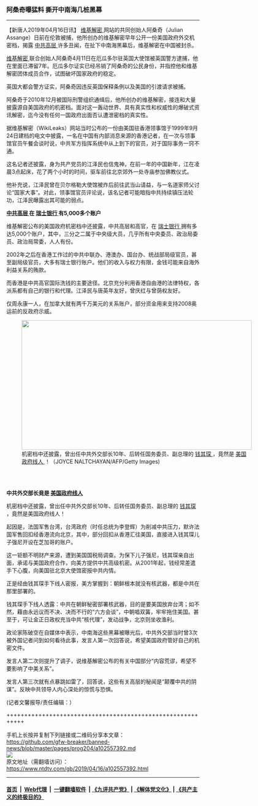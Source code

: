 ### 阿桑奇曝猛料 撕开中南海几桩黑幕
------------------------

<div class="post_content" itemprop="articleBody">
 <p>
  【新唐人2019年04月16日讯】
  <a href="https://www.ntdtv.com/gb/维基解密.htm">
   维基解密
  </a>
  网站的共同创始人阿桑奇（Julian Assange）日前在伦敦被捕，他所创办的维基解密早年公开一份美国政府外交机密档，揭露
  <a href="https://www.ntdtv.com/gb/中共高层.htm">
   中共高层
  </a>
  许多丑闻，在扯下中南海黑幕后，维基解密在中国被封杀。
 </p>
 <p>
  <a href="https://www.ntdtv.com/gb/维基解密.htm">
   维基解密
  </a>
  联合创始人阿桑奇4月11日在厄瓜多尔驻英国大使馆被英国警方逮捕，他在里面已滞留7年。厄瓜多尔证实已经吊销了阿桑奇的公民身份，并指控他和维基解密团体成员合作，试图破坏国家政府的稳定。
 </p>
 <p>
  英国大都会警方证实，阿桑奇因违反英国保释条例以及美国的引渡请求被捕。
 </p>
 <p>
  阿桑奇于2010年12月被国际刑警组织通缉后，他所创办的维基解密，接连和大量披露源自美国政府的机密档。面对这一轰动世界、具有真实性和权威性的爆破式资讯解密，迄今没有任何一国政府出面否认遭泄密档的真实性。
 </p>
 <p>
  据维基解密（WikiLeaks）网站当时公布的一份由美国驻香港领事馆于1999年9月24日建档的电文中披露，一名在中国有内部消息来源的香港记者，在一次与领事馆官员午餐会谈时说，中共军方指挥系统中从上到下的官员，对于国际事务一窍不通。
 </p>
 <p>
  这名记者还披露，身为共产党员的江泽民也信鬼神，在前一年的中国新年，江在凌晨3点起床，花了两个小时的时间，驱车前往北京郊外一处寺庙参加佛教仪式。
 </p>
 <p>
  他补充说，江泽民曾在贝尔格勒大使馆被炸后前往武当山请益，与一名道家师父讨论“国家大事”。对此，领事馆官员评论说，该名记者可能暗指中共持续镇压法轮功，江泽民曝露出其可能的弱点。
 </p>
 <p>
  <strong>
   <a href="https://www.ntdtv.com/gb/中共高层.htm">
    中共高层
   </a>
   在
   <a href="https://www.ntdtv.com/gb/瑞士银行.htm">
    瑞士银行
   </a>
   有5,000多个账户
  </strong>
 </p>
 <p>
  维基解密公布的美国政府机密档中还披露，中共高层和高官，在
  <a href="https://www.ntdtv.com/gb/瑞士银行.htm">
   瑞士银行
  </a>
  拥有多达5,000个账户，其中，三分之二属于中央级大员，几乎所有中央委员、政治局委员、政治局常委，人人有份。
 </p>
 <p>
  2002年之后在香港工作过的中共中联办、港澳办、国台办、统战部局级官员，甚至副局级官员，大多有瑞士银行账户。他们的收入与权力有限，金钱可能来自海外利益关系的贿款。
 </p>
 <p>
  而香港是中共高官国际洗钱的主要途径。北京充分利用香港自由港的法律特权，各派系都有自己的银行和代理。江泽民与唐英年友好，曾庆红与曾荫权友好。
 </p>
 <p>
  仅周永康一人，在加拿大就有两千万美元的关系账户，部分资金用来支持2008奥运前的反政府示威。
 </p>
 <figure class="wp-caption alignnone" id="attachment_102557402" style="width: 600px">
  <a href="https://www.ntdtv.com/assets/uploads/2019/04/GettyImages-51654183.jpg">
   <img alt="" class="size-medium wp-image-102557402" height="338" src="https://www.ntdtv.com/assets/uploads/2019/04/GettyImages-51654183-600x338.jpg" width="600"/>
  </a>
  <br/><figcaption class="wp-caption-text">
   机密档中还披露，曾出任中共外交部长10年、后转任国务委员、副总理的
   <a href="https://www.ntdtv.com/gb/钱其琛.htm">
    钱其琛
   </a>
   ，竟然是
   <a href="https://www.ntdtv.com/gb/美国政府线人.htm">
    美国政府线人
   </a>
   ！（JOYCE NALTCHAYAN/AFP/Getty Images)
  </figcaption><br/>
 </figure><br/>
 <p>
  <strong>
   中共外交部长竟是
   <a href="https://www.ntdtv.com/gb/美国政府线人.htm">
    美国政府线人
   </a>
  </strong>
 </p>
 <p>
  机密档中还披露，曾出任中共外交部长10年、后转任国务委员、副总理的
  <a href="https://www.ntdtv.com/gb/钱其琛.htm">
   钱其琛
  </a>
  ，竟然是美国政府线人！
 </p>
 <p>
  起因是，法国军售台湾，台湾政府（时任总统为李登辉）为削减中共压力，默许法国军售回扣经香港流向北京，其中，部分回扣从香港汇往美国，直接进入钱其琛儿子强尼开设在芝加哥的账户。
 </p>
 <p>
  这一钜额不明财产来源，遭到美国国税局调查。为保下儿子强尼，钱其琛亲自出面，承诺与美国政府合作，向美方提供中共高级机密。从2001年起，钱经常差遣手下心腹，向美国驻北京大使馆密报中共内情。
 </p>
 <p>
  正是经由钱其琛手下线人密报，美方掌握到：朝鲜根本就没有核武器，都是中共在那里部署的。
 </p>
 <p>
  钱其琛手下线人透露：中共在朝鲜秘密部署核武器，目的是要美国放弃台湾；如不然，藉由永远议而不决、决而不行的“六方会谈”，中朝唱双簧，牢牢拖住美国。甚至于，可让金正日政权充当中共“核代理”，发动战争，北京则坐收渔利。
 </p>
 <p>
  政论家陈破空在自媒体中表示，中南海这些黑幕被曝光后，中共外交部当时曾3次被外国记者问到如何看待此事，发言人第一次回答说，希望美国政府管好自己的机密文件。
 </p>
 <p>
  发言人第二次则提升了调子，说维基解密公布的有关中国部分“内容荒谬，希望不要影响了中美关系”。
 </p>
 <p>
  发言人第三次就有点暴跳如雷了，回答说，这些有关高层的秘闻是“颠覆中共的阴谋”。反映中共领导人内心深处的惊慌与恐惧。
 </p>
 <p>
  (记者文馨报导/责任编辑：）
 </p>
 <div class="single_ad">
 </div>
</div>

+++++++++++++++++++++++++++++++++++++++++++++++++++++++++++<br/><br/>
手机上长按并复制下列链接或二维码分享本文章：<br/>
https://github.com/gfw-breaker/banned-news/blob/master/pages/prog204/a102557392.md <br/>
<a href='https://github.com/gfw-breaker/banned-news/blob/master/pages/prog204/a102557392.md'><img src='https://github.com/gfw-breaker/banned-news/blob/master/pages/prog204/a102557392.md.png'/></a> <br/>
原文地址（需翻墙访问）：https://www.ntdtv.com/gb/2019/04/16/a102557392.html


------------------------
#### [首页](https://github.com/gfw-breaker/banned-news/blob/master/README.md) &nbsp;|&nbsp; [Web代理](https://github.com/labour-camp/helloworld) &nbsp;|&nbsp; [一键翻墙软件](https://github.com/gfw-breaker/nogfw/blob/master/README.md) &nbsp;| [《九评共产党》](https://github.com/gfw-breaker/9ping.md/blob/master/README.md#九评之一评共产党是什么) | [《解体党文化》](https://github.com/gfw-breaker/jtdwh.md/blob/master/README.md) | [《共产主义的终极目的》](https://github.com/gfw-breaker/gczydzjmd.md/blob/master/README.md)

